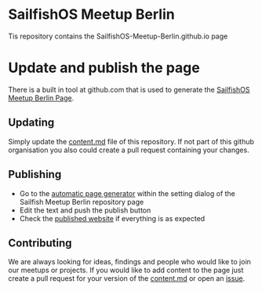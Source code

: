 # SailfishOS Meetup Berlin

Tis repository contains the SailfishOS-Meetup-Berlin.github.io page

# Update and publish the page

There is a built in tool at github.com that is used to generate the [SailfishOS Meetup Berlin Page](http://sailfishos-meetup-berlin.github.io/sailfishos-meetup-berlin/).

## Updating

Simply update the [content.md](https://github.com/SailfishOS-Meetup-Berlin/sailfishos-meetup-berlin/blob/master/content.md) file of this repository. If not part of this github organisation you also could create a pull request containing your changes.

## Publishing

- Go to the [automatic page generator](https://github.com/SailfishOS-Meetup-Berlin/sailfishos-meetup-berlin/generated_pages/new?utf8=%E2%9C%93) within the setting dialog of the Sailfish Meetup Berlin repository page
- Edit the text and push the publish button
- Check the [published website](http://sailfishos-meetup-berlin.github.io/sailfishos-meetup-berlin/) if everything is as expected

## Contributing

We are always looking for ideas, findings and people who would like to join our meetups or projects. If you would like to add content to the page just create a pull request for your version of the [content.md](https://github.com/SailfishOS-Meetup-Berlin/sailfishos-meetup-berlin/blob/master/content.md) or open an [issue](https://github.com/SailfishOS-Meetup-Berlin/sailfishos-meetup-berlin/issues).
